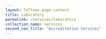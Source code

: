 ```yaml
---
layout: leftnav-page-content
title: Laboratory
permalink: /services/laboratory
collection_name: services
second_nav_title: "Accreditation Services"
---
```

